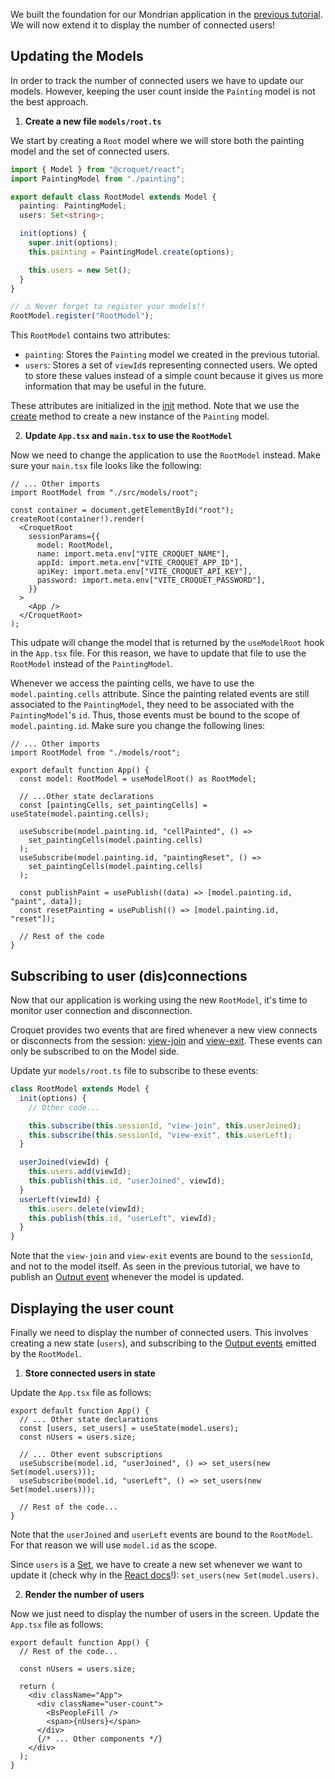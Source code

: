 We built the foundation for our Mondrian application in the [previous tutorial](./tutorial-3_0_React_Mondrian.html).
We will now extend it to display the number of connected users!

## Updating the Models

In order to track the number of connected users we have to update our models.
However, keeping the user count inside the `Painting` model is not the best approach.

1. **Create a new file `models/root.ts`**

We start by creating a `Root` model where we will store both the painting model and the set of connected users.

```ts
import { Model } from "@croquet/react";
import PaintingModel from "./painting";

export default class RootModel extends Model {
  painting: PaintingModel;
  users: Set<string>;

  init(options) {
    super.init(options);
    this.painting = PaintingModel.create(options);

    this.users = new Set();
  }
}

// ⚠️ Never forget to register your models!!
RootModel.register("RootModel");
```

This `RootModel` contains two attributes:

- `painting`: Stores the `Painting` model we created in the previous tutorial.
- `users`: Stores a set of `viewId`s representing connected users.
  We opted to store these values instead of a simple count because it gives us more information that may be useful in the future.

These attributes are initialized in the [init](../croquet/Model.html#init) method.
Note that we use the [create](../croquet/Model.html#.create) method to create a new instance of the `Painting` model.

2. **Update `App.tsx` and `main.tsx` to use the `RootModel`**

Now we need to change the application to use the `RootModel` instead.
Make sure your `main.tsx` file looks like the following:

```tsx
// ... Other imports
import RootModel from "./src/models/root";

const container = document.getElementById("root");
createRoot(container!).render(
  <CroquetRoot
    sessionParams={{
      model: RootModel,
      name: import.meta.env["VITE_CROQUET_NAME"],
      appId: import.meta.env["VITE_CROQUET_APP_ID"],
      apiKey: import.meta.env["VITE_CROQUET_API_KEY"],
      password: import.meta.env["VITE_CROQUET_PASSWORD"],
    }}
  >
    <App />
  </CroquetRoot>
);
```

This udpate will change the model that is returned by the `useModelRoot` hook in the `App.tsx` file.
For this reason, we have to update that file to use the `RootModel` instead of the `PaintingModel`.

Whenever we access the painting cells, we have to use the `model.painting.cells` attribute.
Since the painting related events are still associated to the `PaintingModel`, they need to be associated with the `PaintingModel`'s `id`.
Thus, those events must be bound to the scope of `model.painting.id`.
Make sure you change the following lines:

```tsx
// ... Other imports
import RootModel from "./models/root";

export default function App() {
  const model: RootModel = useModelRoot() as RootModel;

  // ...Other state declarations
  const [paintingCells, set_paintingCells] = useState(model.painting.cells);

  useSubscribe(model.painting.id, "cellPainted", () =>
    set_paintingCells(model.painting.cells)
  );
  useSubscribe(model.painting.id, "paintingReset", () =>
    set_paintingCells(model.painting.cells)
  );

  const publishPaint = usePublish((data) => [model.painting.id, "paint", data]);
  const resetPainting = usePublish(() => [model.painting.id, "reset"]);

  // Rest of the code
}
```

## Subscribing to user (dis)connections

Now that our application is working using the new `RootModel`, it's time to monitor user connection and disconnection.

Croquet provides two events that are fired whenever a new view connects or disconnects from the session: [view-join](../croquet/global.html#event:view-join) and [view-exit](../croquet/global.html#event:view-exit).
These events can only be subscribed to on the Model side.

Update yur `models/root.ts` file to subscribe to these events:

```ts
class RootModel extends Model {
  init(options) {
    // Other code...

    this.subscribe(this.sessionId, "view-join", this.userJoined);
    this.subscribe(this.sessionId, "view-exit", this.userLeft);
  }

  userJoined(viewId) {
    this.users.add(viewId);
    this.publish(this.id, "userJoined", viewId);
  }
  userLeft(viewId) {
    this.users.delete(viewId);
    this.publish(this.id, "userLeft", viewId);
  }
}
```

Note that the `view-join` and `view-exit` events are bound to the `sessionId`, and not to the model itself.
As seen in the previous tutorial, we have to publish an [Output event](../croquet/index.html#events) whenever the model is updated.

## Displaying the user count

Finally we need to display the number of connected users.
This involves creating a new state (`users`), and subscribing to the [Output events](../croquet/index.html#events) emitted by the `RootModel`.

1. **Store connected users in state**

Update the `App.tsx` file as follows:

```tsx
export default function App() {
  // ... Other state declarations
  const [users, set_users] = useState(model.users);
  const nUsers = users.size;

  // ... Other event subscriptions
  useSubscribe(model.id, "userJoined", () => set_users(new Set(model.users)));
  useSubscribe(model.id, "userLeft", () => set_users(new Set(model.users)));

  // Rest of the code...
}
```

Note that the `userJoined` and `userLeft` events are bound to the `RootModel`.
For that reason we will use `model.id` as the scope.

Since `users` is a [Set](https://developer.mozilla.org/en-US/docs/Web/JavaScript/Reference/Global_Objects/Set), we have to create a new set whenever we want to update it (check why in the [React docs](https://react.dev/learn/updating-arrays-in-state)!): `set_users(new Set(model.users)`.

2. **Render the number of users**

Now we just need to display the number of users in the screen.
Update the `App.tsx` file as follows:

```tsx
export default function App() {
  // Rest of the code...

  const nUsers = users.size;

  return (
    <div className="App">
      <div className="user-count">
        <BsPeopleFill />
        <span>{nUsers}</span>
      </div>
      {/* ... Other components */}
    </div>
  );
}
```
